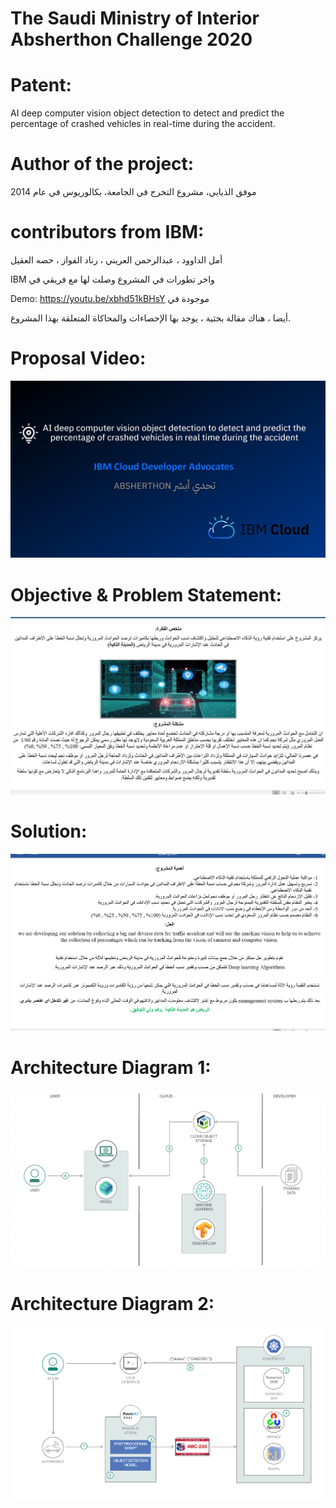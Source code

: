# The Saudi Ministry of Interior Absherthon Challenge 2020 

# Patent:

AI deep computer vision object detection to detect and predict the percentage of crashed vehicles in real-time during the accident.<br>

# Author of the project: 

موفق الذيابي، مشروع التخرج في الجامعة، بكالوريوس في عام 2014 
 

# contributors from IBM: 

أمل الداوود ، عبدالرحمن العريني ، رناد الفواز ، حصه العقيل

IBM واخر تطورات في المشروع وصلت لها مع فريقي في 
 

 Demo:     https://youtu.be/xbhd51kBHsY        موجودة في  
 
 أيضا ، هناك مقالة بحثية ، يوجد بها الإحصاءات والمحاكاة المتعلقة بهذا المشروع.


# Proposal Video:

[![video](ibm1.png)](https://youtu.be/xbhd51kBHsY)

# Objective & Problem Statement: 

![](Proposal.png)

# Solution:

![](Solution.png)

# Architecture Diagram 1: 
![](workflow.png)

# Architecture Diagram 2: 
![](architecture-diagram1.png)



